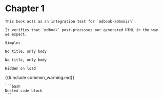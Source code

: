 # Chapter 1

```admonish abstract "What <i>is</i> this?"
This book acts as an integration test for `mdbook-admonish`.

It verifies that `mdbook` post-processes our generated HTML in the way we expect.
```

```admonish
Simples
```

```admonish warning ""
No title, only body
```

```admonish title="
No title, only body
```

```admonish collapsible=true
Hidden on load
```

{{#include common_warning.md}}

````admonish
```bash
Nested code block
```
````
